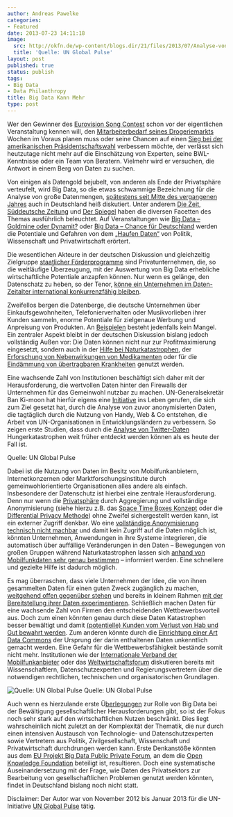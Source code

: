 ```yaml
---
author: Andreas Pawelke
categories:
- Featured
date: 2013-07-23 14:11:18
image:
  src: http://okfn.de/wp-content/blogs.dir/21/files/2013/07/Analyse-von-Tweets-zum-Reispreis-in-Indonesien-1200x631.jpg
  title: 'Quelle: UN Global Pulse'
layout: post
published: true
status: publish
tags:
- Big Data
- Data Philanthropy
title: Big Data Kann Mehr
type: post
---
```


Wer den Gewinner des [Eurovision Song Contest](http://www.techweekeurope.co.uk/news/eurovision-big-data-microsoft-research-116561) schon vor der eigentlichen Veranstaltung kennen will, den [Mitarbeiterbedarf seines Drogeriemarkts](http://www.welt.de/wirtschaft/webwelt/article114121023/Wie-die-Sammler-von-Big-Data-uns-durchleuchten.html) Wochen im Voraus planen muss oder seine Chancen auf einen [Sieg bei der amerikanischen Präsidentschaftswahl](http://swampland.time.com/2012/11/07/inside-the-secret-world-of-quants-and-data-crunchers-who-helped-obama-win/) verbessern möchte, der verlässt sich heutzutage nicht mehr auf die Einschätzung von Experten, seine BWL-Kenntnisse oder ein Team von Beratern. Vielmehr wird er versuchen, die Antwort in einem Berg von Daten zu suchen.

Von einigen als Datengold bejubelt, von anderen als Ende der Privatsphäre verteufelt, wird Big Data, so die etwas schwammige Bezeichnung für die Analyse von große Datenmengen, [spätestens seit Mitte des vergangenen Jahres](http://www.google.com/trends/explore#q=%22big%20data%22&geo=DE&cmpt=q) auch in Deutschland heiß diskutiert. Unter anderem [Die Zeit](http://www.zeit.de/2013/02/Big-Data), [Süddeutsche Zeitung](http://www.sueddeutsche.de/digital/big-data-wenn-daten-sprechen-1.1562758) und [Der Spiegel](http://www.spiegel.de/spiegel/print/index-2013-20.html) haben die diversen Facetten des Themas ausführlich beleuchtet. Auf Veranstaltungen wie [Big Data – Goldmine oder Dynamit?](http://www.bmelv.de/SharedDocs/Downloads/Verbraucherschutz/Internet-Telekommunikation/SaferInternetDayProgramm2013.pdf?__blob=publicationFile) oder [Big Data – Chance für Deutschland](http://www.initiatived21.de/presseinformationen/zukunft-heute-denken-big-data-chance-fur-deutschland) werden die Potentiale und Gefahren von dem „[Haufen Daten“](http://politik-digital.de/big-data-grosse-chancen-grosse-gefahren/) von Politik, Wissenschaft und Privatwirtschaft erörtert.

Die wesentlichen Akteure in der deutschen Diskussion und gleichzeitig Zielgruppe [staatlicher Förderprogramme](http://www.bmbf.de/foerderungen/21340.php) sind Privatunternehmen, die, so die weitläufige Überzeugung, mit der Auswertung von Big Data erhebliche wirtschaftliche Potentiale anzapfen können. Nur wenn es gelänge, den Datenschatz zu heben, so der Tenor, [könne ein Unternehmen im Daten-Zeitalter international konkurrenzfähig bleiben](http://www.faz.net/aktuell/wirtschaft/unternehmen/sap-die-neue-walldorf-schule-12015388.html). 

Zweifellos bergen die Datenberge, die deutsche Unternehmen über Einkaufsgewohnheiten, Telefonierverhalten oder Musikvorlieben ihrer Kunden sammeln, enorme Potentiale für zielgenaue Werbung und Anpreisung von Produkten. An [Beispielen](http://www.nytimes.com/2012/02/19/magazine/shopping-habits.html?pagewanted=1&_r=2&) besteht jedenfalls kein Mangel. Ein zentraler Aspekt bleibt in der deutschen Diskussion bislang jedoch vollständig Außen vor: Die Daten können nicht nur zur Profitmaximierung eingesetzt, sondern auch in der [Hilfe bei Naturkatastrophen](http://news.sciencemag.org/sciencenow/2012/06/where-do-people-flee-when-disast.html?ref=hp), der [Erforschung von Nebenwirkungen von Medikamenten](http://www.theatlantic.com/technology/archive/2013/03/scientists-identify-drugs-side-effects-by-analyzing-search-data-collected-from-millions-of-users/273823/) oder für die [Eindämmung von übertragbaren Krankheiten](http://www.technologyreview.com/featuredstory/513721/big-data-from-cheap-phones/) genutzt werden.

Eine wachsende Zahl von Institutionen beschäftigt sich daher mit der Herausforderung, die wertvollen Daten hinter den Firewalls der Unternehmen für das Gemeinwohl nutzbar zu machen. UN-Generalsekretär Ban Ki-moon hat hierfür eigens eine [Initiative](http://www.unglobalpulse.org/about-new) ins Leben gerufen, die sich zum Ziel gesetzt hat, durch die Analyse von zuvor anonymisierten Daten, die tagtäglich durch die Nutzung von Handy, Web & Co entstehen, die Arbeit von UN-Organisationen in Entwicklungsländern zu verbessern. So zeigen erste Studien, dass durch die [Analyse von Twitter-Daten](http://www.fastcolabs.com/3007178/open-company/how-uns-new-data-lab-indonesia-uses-twitter-preempt-disaster) Hungerkatastrophen weit früher entdeckt werden können als es heute der Fall ist. 

 Quelle: UN Global Pulse

Dabei ist die Nutzung von Daten im Besitz von Mobilfunkanbietern, Internetkonzernen oder Marktforschungsinstitute durch gemeinwohlorientierte Organisationen alles andere als einfach. Insbesondere der Datenschutz ist hierbei eine zentrale Herausforderung. Denn nur wenn die [Privatsphäre](http://www.unglobalpulse.org/privacy-and-data-protection) durch Aggregierung und vollständige Anonymisierung (siehe hierzu z.B. das [Space Time Boxes Konzept](http://siliconangle.com/blog/2012/11/05/jeff-jonas-talks-space-time-boxes-and-data-science-at-iod-2012/) oder die [Differential Privacy Methode](http://www.scientificamerican.com/article.cfm?id=privacy-by-the-numbers-a-new-approach-to-safeguarding-data)) ohne Zweifel sichergestellt werden kann, ist ein externer Zugriff denkbar. Wo eine [vollständige Anonymisierung technisch nicht machbar](http://www.sciencedaily.com/releases/2013/03/130327132547.htm) und damit kein Zugriff auf die Daten möglich ist, könnten Unternehmen, Anwendungen in ihre Systeme integrieren, die automatisch über auffällige Veränderungen in den Daten – Bewegungen von großen Gruppen während Naturkatastrophen lassen sich [anhand von Mobilfunkdaten sehr genau bestimmen](http://www.plosmedicine.org/article/info%3Adoi%2F10.1371%2Fjournal.pmed.1001083) – informiert werden. Eine schnellere und gezielte Hilfe ist dadurch möglich.

Es mag überraschen, dass viele Unternehmen der Idee, die von ihnen gesammelten Daten für einen guten Zweck zugänglich zu machen, [weitgehend offen gegenüber stehen](http://www.forbes.com/sites/oreillymedia/2011/09/20/data-philanthropy-is-good-for-business/) und bereits in kleinem Rahmen [mit der Bereitstellung ihrer Daten experimentieren](http://www.orange.com/en/D4D/the-projects). Schließlich machen Daten für eine wachsende Zahl von Firmen den entscheidenden Wettbewerbsvorteil aus. Doch zum einen könnten genau durch diese Daten Katastrophen besser bewältigt und damit [(potentielle) Kunden vom Verlust von Hab und Gut bewahrt werden](http://www.sas.com/knowledge-exchange/business-analytics/innovation/next-up-for-private-sector-data-philanthropy-and-innovation/index.html). Zum anderen könnte durch die [Einrichtung einer Art Data Commons](http://www.vitalwaveconsulting.com/pdf/2013/Paving-Path-Big-Data.pdf) der Ursprung der darin enthaltenen Daten unkenntlich gemacht werden. Eine Gefahr für die Wettbewerbsfähigkeit bestände somit nicht mehr. Institutionen wie der [Internationale Verband der Mobilfunkanbieter](http://www.ministerialprogramme.com/programme-overview/) oder das [Weltwirtschaftsforum](http://www.weforum.org/issues/rethinking-personal-data) diskutieren bereits mit Wissenschaftlern, Datenschutzexperten und Regierungsvertretern über die notwendigen rechtlichen, technischen und organisatorischen Grundlagen.

![Quelle: UN Global Pulse](http://okfn.de/wp-content/blogs.dir/21/files/2013/07/4-ways-of-sharing-415x311.jpg) Quelle: UN Global Pulse

Auch wenn es hierzulande erste Ü[berlegungen](https://www.facebook.com/photo.php?fbid=571976129513548&l=7d2ab74482) zur Rolle von Big Data bei der Bewältigung gesellschaftlicher Herausforderungen gibt, so ist der Fokus noch sehr stark auf den wirtschaftlichen Nutzen beschränkt. Dies liegt wahrscheinlich nicht zuletzt an der Komplexität der Thematik, die nur durch einen intensiven Austausch von Technologie- und Datenschutzexperten sowie Vertretern aus Politik, Zivilgesellschaft, Wissenschaft und Privatwirtschaft durchdrungen werden kann. Erste Denkanstöße könnten aus dem [EU Projekt Big Data Public Private Forum](http://www.big-project.eu/), an dem die [Open Knowledge Foundation](http://okfn.de/projects/#tabs-131-0-1) beteiligt ist, resultieren. Doch eine systematische Auseinandersetzung mit der Frage, wie Daten des Privatsektors zur Bearbeitung von gesellschaftlichen Problemen genutzt werden könnten, findet in Deutschland bislang noch nicht statt.

Disclaimer: Der Autor war von November 2012 bis Januar 2013 für die UN-Initiative [UN Global Pulse](http://www.unglobalpulse.org/data-philanthropy-where-are-we-now) tätig.